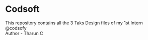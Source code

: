 # Codsoft
This repository contains all the 3 Taks Design files of my 1st Intern @codsofy
<br>
Author - Tharun C

